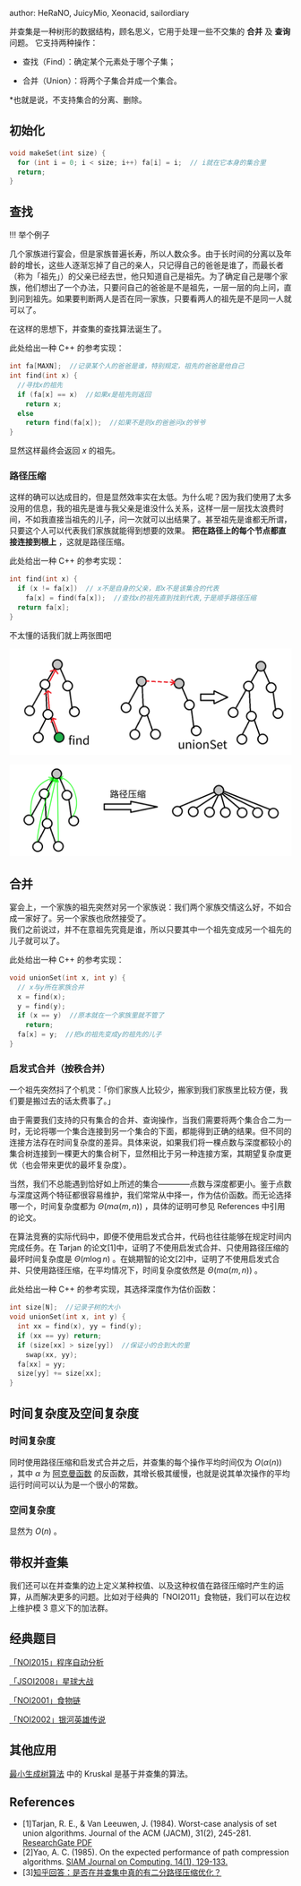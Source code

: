 author: HeRaNO, JuicyMio, Xeonacid, sailordiary

并查集是一种树形的数据结构，顾名思义，它用于处理一些不交集的 **合并** 及 **查询** 问题。
它支持两种操作：

-   查找（Find）：确定某个元素处于哪个子集；

-   合并（Union）：将两个子集合并成一个集合。

\*也就是说，不支持集合的分离、删除。

## 初始化

```cpp
void makeSet(int size) {
  for (int i = 0; i < size; i++) fa[i] = i;  // i就在它本身的集合里
  return;
}
```

## 查找

!!! 举个例子  

几个家族进行宴会，但是家族普遍长寿，所以人数众多。由于长时间的分离以及年龄的增长，这些人逐渐忘掉了自己的亲人，只记得自己的爸爸是谁了，而最长者（称为「祖先」）的父亲已经去世，他只知道自己是祖先。为了确定自己是哪个家族，他们想出了一个办法，只要问自己的爸爸是不是祖先，一层一层的向上问，直到问到祖先。如果要判断两人是否在同一家族，只要看两人的祖先是不是同一人就可以了。

在这样的思想下，并查集的查找算法诞生了。

此处给出一种 C++ 的参考实现：

```cpp
int fa[MAXN];  //记录某个人的爸爸是谁，特别规定，祖先的爸爸是他自己
int find(int x) {
  //寻找x的祖先
  if (fa[x] == x)  //如果x是祖先则返回
    return x;
  else
    return find(fa[x]);  //如果不是则x的爸爸问x的爷爷
}
```

显然这样最终会返回 $x$ 的祖先。

### 路径压缩

这样的确可以达成目的，但是显然效率实在太低。为什么呢？因为我们使用了太多没用的信息，我的祖先是谁与我父亲是谁没什么关系，这样一层一层找太浪费时间，不如我直接当祖先的儿子，问一次就可以出结果了。甚至祖先是谁都无所谓，只要这个人可以代表我们家族就能得到想要的效果。 **把在路径上的每个节点都直接连接到根上** ，这就是路径压缩。

此处给出一种 C++ 的参考实现：

```cpp
int find(int x) {
  if (x != fa[x])  // x不是自身的父亲，即x不是该集合的代表
    fa[x] = find(fa[x]);  //查找x的祖先直到找到代表,于是顺手路径压缩
  return fa[x];
}
```

不太懂的话我们就上两张图吧

![p1](./images/dsu1.png)

![p2](./images/dsu2.png)

## 合并

宴会上，一个家族的祖先突然对另一个家族说：我们两个家族交情这么好，不如合成一家好了。另一个家族也欣然接受了。  
我们之前说过，并不在意祖先究竟是谁，所以只要其中一个祖先变成另一个祖先的儿子就可以了。

此处给出一种 C++ 的参考实现：

```cpp
void unionSet(int x, int y) {
  // x与y所在家族合并
  x = find(x);
  y = find(y);
  if (x == y)  //原本就在一个家族里就不管了
    return;
  fa[x] = y;  //把x的祖先变成y的祖先的儿子
}
```

### 启发式合并（按秩合并）

一个祖先突然抖了个机灵：「你们家族人比较少，搬家到我们家族里比较方便，我们要是搬过去的话太费事了。」

由于需要我们支持的只有集合的合并、查询操作，当我们需要将两个集合合二为一时，无论将哪一个集合连接到另一个集合的下面，都能得到正确的结果。但不同的连接方法存在时间复杂度的差异。具体来说，如果我们将一棵点数与深度都较小的集合树连接到一棵更大的集合树下，显然相比于另一种连接方案，其期望复杂度更优（也会带来更优的最坏复杂度）。

当然，我们不总能遇到恰好如上所述的集合————点数与深度都更小。鉴于点数与深度这两个特征都很容易维护，我们常常从中择一，作为估价函数。而无论选择哪一个，时间复杂度都为 $\Theta (m\alpha(m,n))$ ，具体的证明可参见 References 中引用的论文。

在算法竞赛的实际代码中，即便不使用启发式合并，代码也往往能够在规定时间内完成任务。在 Tarjan 的论文[1]中，证明了不使用启发式合并、只使用路径压缩的最坏时间复杂度是 $\Theta (m \log n)$ 。在姚期智的论文[2]中，证明了不使用启发式合并、只使用路径压缩，在平均情况下，时间复杂度依然是 $\Theta (m\alpha(m,n))$ 。

此处给出一种 C++ 的参考实现，其选择深度作为估价函数：

```cpp
int size[N];  //记录子树的大小
void unionSet(int x, int y) {
  int xx = find(x), yy = find(y);
  if (xx == yy) return;
  if (size[xx] > size[yy])  //保证小的合到大的里
    swap(xx, yy);
  fa[xx] = yy;
  size[yy] += size[xx];
}
```

## 时间复杂度及空间复杂度

### 时间复杂度

同时使用路径压缩和启发式合并之后，并查集的每个操作平均时间仅为 $O(\alpha(n))$ ，其中 $\alpha$ 为 [阿克曼函数](https://en.wikipedia.org/wiki/Ackermann_function) 的反函数，其增长极其缓慢，也就是说其单次操作的平均运行时间可以认为是一个很小的常数。

### 空间复杂度

显然为 $O(n)$ 。

## 带权并查集

我们还可以在并查集的边上定义某种权值、以及这种权值在路径压缩时产生的运算，从而解决更多的问题。比如对于经典的「NOI2011」食物链，我们可以在边权上维护模 3 意义下的加法群。

## 经典题目

 [「NOI2015」程序自动分析](https://www.lydsy.com/JudgeOnline/problem.php?id=4195) 

 [「JSOI2008」星球大战](https://www.lydsy.com/JudgeOnline/problem.php?id=1015) 

 [「NOI2001」食物链](http://poj.org/problem?id=1182) 

 [「NOI2002」银河英雄传说](https://www.luogu.org/problemnew/show/P1196) 

## 其他应用

 [最小生成树算法](/graph/mst) 中的 Kruskal 是基于并查集的算法。

## References

-   [1]Tarjan, R. E., & Van Leeuwen, J. (1984). Worst-case analysis of set union algorithms. Journal of the ACM (JACM), 31(2), 245-281. [ResearchGate PDF](https://www.researchgate.net/profile/Jan_Van_Leeuwen2/publication/220430653_Worst-case_Analysis_of_Set_Union_Algorithms/links/0a85e53cd28bfdf5eb000000/Worst-case-Analysis-of-Set-Union-Algorithms.pdf) 
-   [2]Yao, A. C. (1985). On the expected performance of path compression algorithms. [SIAM Journal on Computing, 14(1), 129-133.](https://epubs.siam.org/doi/abs/10.1137/0214010?journalCode=smjcat) 
-   [3][知乎回答：是否在并查集中真的有二分路径压缩优化？]( <https://www.zhihu.com/question/28410263/answer/40966441> )
